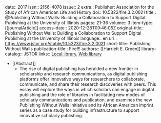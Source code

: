 date:: 2017
issn:: 2156-4078
issue:: 2
extra:: Publisher: Association for the Study of African American Life and History
doi:: 10.5323/fire.3.2.0021
title:: @Publishing Without Walls: Building a Collaboration to Support Digital Publishing at the University of Illinois
pages:: 21-36
volume:: 3
item-type:: [[journalArticle]]
access-date:: 2020-12-28T09:46:05Z
original-title:: Publishing Without Walls: Building a Collaboration to Support Digital Publishing at the University of Illinois
language:: en
url:: https://www.jstor.org/stable/10.5323/fire.3.2.0021
short-title:: Publishing Without Walls
publication-title:: Fire!!!
authors:: [[Harriett E. Green]]
library-catalog:: JSTOR
links:: [Local library](zotero://select/groups/2386895/items/7ZVGTMZB), [Web library](https://www.zotero.org/groups/2386895/items/7ZVGTMZB)

- [[Abstract]]
	- The rise of digital publishing has heralded a new frontier in scholarship and research communications, as digital publishing platforms offer innovative ways for researchers to collaborate, communicate, and share their research discoveries with peers. This essay will explore the ways in which scholars can engage in digital publishing and the role of libraries in facilitating new modes of scholarly communications and publication, and examines the new Publishing Without Walls initiative and its African American imprint series as a case study for building infrastructure to support innovative scholarly publishing.